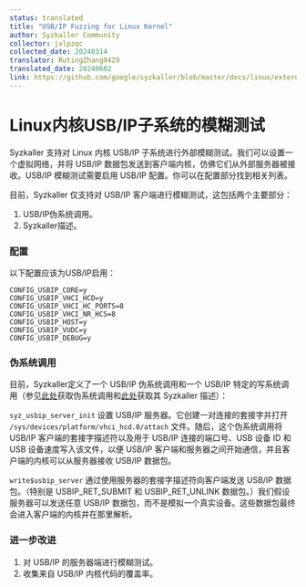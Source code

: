 ```yaml
---
status: translated
title: "USB/IP Fuzzing for Linux Kernel"
author: Syzkaller Community
collector: jxlpzqc
collected_date: 20240314
translator: RutingZhang0429
translated_date: 20240602
link: https://github.com/google/syzkaller/blob/master/docs/linux/external_fuzzing_usbip.md
---
```


# Linux内核USB/IP子系统的模糊测试

Syzkaller 支持对 Linux 内核 USB/IP 子系统进行外部模糊测试。我们可以设置一个虚拟网络，并将 USB/IP 数据包发送到客户端内核，仿佛它们从外部服务器被接收。USB/IP 模糊测试需要启用 USB/IP 配置。你可以在配置部分找到相关列表。

目前，Syzkaller 仅支持对 USB/IP 客户端进行模糊测试，这包括两个主要部分：

1. USB/IP伪系统调用。
2. Syzkaller描述。

### 配置

以下配置应该为USB/IP启用：

```
CONFIG_USBIP_CORE=y
CONFIG_USBIP_VHCI_HCD=y
CONFIG_USBIP_VHCI_HC_PORTS=8
CONFIG_USBIP_VHCI_NR_HCS=8
CONFIG_USBIP_HOST=y
CONFIG_USBIP_VUDC=y
CONFIG_USBIP_DEBUG=y
```

### 伪系统调用

目前，Syzkaller定义了一个 USB/IP 伪系统调用和一个 USB/IP 特定的写系统调用（参见[此处](/executor/common_linux.h)获取伪系统调用和[此处](/sys/linux/usbip.txt)获取其 Syzkaller 描述）：

`syz_usbip_server_init` 设置 USB/IP 服务器。它创建一对连接的套接字并打开 `/sys/devices/platform/vhci_hcd.0/attach` 文件。随后，这个伪系统调用将 USB/IP 客户端的套接字描述符以及用于 USB/IP 连接的端口号、USB 设备 ID 和 USB 设备速度写入该文件，以便 USB/IP 客户端和服务器之间开始通信，并且客户端的内核可以从服务器接收 USB/IP 数据包。

`write$usbip_server` 通过使用服务器的套接字描述符向客户端发送 USB/IP 数据包。（特别是 USBIP_RET_SUBMIT 和 USBIP_RET_UNLINK 数据包。）我们假设服务器可以发送任意 USB/IP 数据包，而不是模拟一个真实设备。这些数据包最终会进入客户端的内核并在那里解析。

### 进一步改进

1. 对 USB/IP 的服务器端进行模糊测试。
2. 收集来自 USB/IP 内核代码的覆盖率。
